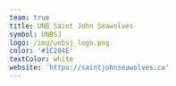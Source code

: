 ```yaml
---
team: true
title: UNB Saint John Seawolves
symbol: UNBSJ
logo: /img/unbsj_logo.png
color: '#1C284E'
textColor: white
website: 'https://saintjohnseawolves.ca'
---
```


